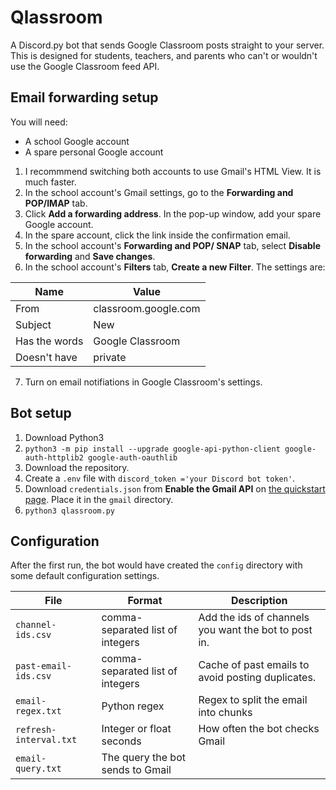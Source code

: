 # Qlassroom

A Discord.py bot that sends Google Classroom posts
straight to your server. This is designed for
students, teachers, and parents who can't or
wouldn't use the Google Classroom feed API.

## Email forwarding setup

You will need:

* A school Google account
* A spare personal Google account

1. I recommmend switching both accounts to use
Gmail's HTML View. It is much faster.
2. In the school account's Gmail settings, go to
the **Forwarding and POP/IMAP** tab.
3. Click **Add a forwarding address**. In the
pop-up window, add your spare Google account.
4. In the spare account, click the link inside
the confirmation email.
5. In the school account's **Forwarding and POP/
SNAP** tab, select **Disable forwarding** and
**Save changes**.
6. In the school account's **Filters** tab,
**Create a new Filter**. The settings are:

Name | Value
| --- | --- |
From          | classroom.google.com
Subject       | New
Has the words | Google Classroom
Doesn't have  | private

7. Turn on email notifiations in Google Classroom's settings.

## Bot setup

1. Download Python3
2. `python3 -m pip install --upgrade google-api-python-client google-auth-httplib2 google-auth-oauthlib`
3. Download the repository.
4. Create a `.env` file with `discord_token ='your Discord bot token'`.
5. Download `credentials.json` from **Enable the Gmail API** on [the quickstart page](https://developers.google.com/gmail/api/quickstart/python#step_1_turn_on_the). Place it in the `gmail` directory.
6. `python3 qlassroom.py`

## Configuration

After the first run, the bot would have created the `config` directory with some default configuration settings.

File | Format | Description
| --- | --- | --- |
`channel-ids.csv` | comma-separated list of integers | Add the ids of channels you want the bot to post in.
`past-email-ids.csv` | comma-separated list of integers | Cache of past emails to avoid posting duplicates.
`email-regex.txt` | Python regex | Regex to split the email into chunks
`refresh-interval.txt` | Integer or float seconds | How often the bot checks Gmail
`email-query.txt` | The query the bot sends to Gmail
